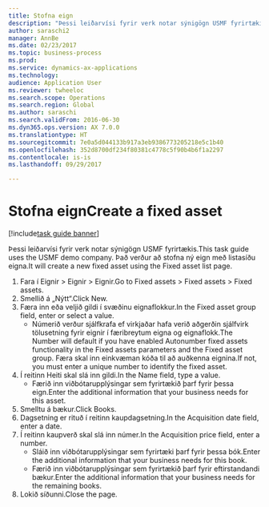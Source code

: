 ```yaml
--- 
title: Stofna eign
description: "Þessi leiðarvísi fyrir verk notar sýnigögn USMF fyrirtækis."
author: saraschi2
manager: AnnBe
ms.date: 02/23/2017
ms.topic: business-process
ms.prod: 
ms.service: dynamics-ax-applications
ms.technology: 
audience: Application User
ms.reviewer: twheeloc
ms.search.scope: Operations
ms.search.region: Global
ms.author: saraschi
ms.search.validFrom: 2016-06-30
ms.dyn365.ops.version: AX 7.0.0
ms.translationtype: HT
ms.sourcegitcommit: 7e0a5d044133b917a3eb9386773205218e5c1b40
ms.openlocfilehash: 352d8700df234f80381c4778c5f90b4b6f1a2297
ms.contentlocale: is-is
ms.lasthandoff: 09/29/2017

---
```

# <a name="create-a-fixed-asset"></a><span data-ttu-id="87c20-103">Stofna eign</span><span class="sxs-lookup"><span data-stu-id="87c20-103">Create a fixed asset</span></span>

[!include[task guide banner](../../includes/task-guide-banner.md)]

<span data-ttu-id="87c20-104">Þessi leiðarvísi fyrir verk notar sýnigögn USMF fyrirtækis.</span><span class="sxs-lookup"><span data-stu-id="87c20-104">This task guide uses the USMF demo company.</span></span>  <span data-ttu-id="87c20-105">Það verður að stofna ný eign með listasíðu eigna.</span><span class="sxs-lookup"><span data-stu-id="87c20-105">It will create a new fixed asset using the Fixed asset list page.</span></span>

1. <span data-ttu-id="87c20-106">Fara í Eignir > Eignir > Eignir.</span><span class="sxs-lookup"><span data-stu-id="87c20-106">Go to Fixed assets > Fixed assets > Fixed assets.</span></span>
2. <span data-ttu-id="87c20-107">Smellið á „Nýtt“.</span><span class="sxs-lookup"><span data-stu-id="87c20-107">Click New.</span></span>
3. <span data-ttu-id="87c20-108">Færa inn eða veljið gildi í svæðinu eignaflokkur.</span><span class="sxs-lookup"><span data-stu-id="87c20-108">In the Fixed asset group field, enter or select a value.</span></span>
    * <span data-ttu-id="87c20-109">Númerið verður sjálfkrafa ef virkjaðar hafa verið aðgerðin sjálfvirk tölusetning fyrir eignir í færibreytum eigna og eignaflokk.</span><span class="sxs-lookup"><span data-stu-id="87c20-109">The Number will default if you have enabled Autonumber fixed assets functionality in the Fixed assets parameters and the Fixed asset group.</span></span>  <span data-ttu-id="87c20-110">Færa skal inn einkvæman kóða til að auðkenna eignina.</span><span class="sxs-lookup"><span data-stu-id="87c20-110">If not, you must enter a unique number to identify the fixed asset.</span></span>  
4. <span data-ttu-id="87c20-111">Í reitinn Heiti skal slá inn gildi.</span><span class="sxs-lookup"><span data-stu-id="87c20-111">In the Name field, type a value.</span></span>
    * <span data-ttu-id="87c20-112">Færið inn viðbótarupplýsingar sem fyrirtækið þarf fyrir þessa eign.</span><span class="sxs-lookup"><span data-stu-id="87c20-112">Enter the additional information that your business needs for this asset.</span></span>  
5. <span data-ttu-id="87c20-113">Smelltu á bækur.</span><span class="sxs-lookup"><span data-stu-id="87c20-113">Click Books.</span></span>
6. <span data-ttu-id="87c20-114">Dagsetning er rituð í reitinn kaupdagsetning.</span><span class="sxs-lookup"><span data-stu-id="87c20-114">In the Acquisition date field, enter a date.</span></span>
7. <span data-ttu-id="87c20-115">Í reitinn kaupverð skal slá inn númer.</span><span class="sxs-lookup"><span data-stu-id="87c20-115">In the Acquisition price field, enter a number.</span></span>
    * <span data-ttu-id="87c20-116">Sláið inn viðbótarupplýsingar sem fyrirtæki þarf fyrir þessa bók.</span><span class="sxs-lookup"><span data-stu-id="87c20-116">Enter the additional information that your business needs for this book.</span></span>  
    * <span data-ttu-id="87c20-117">Færið inn viðbótarupplýsingar sem fyrirtækið þarf fyrir eftirstandandi bækur.</span><span class="sxs-lookup"><span data-stu-id="87c20-117">Enter the additional information that your business needs for the remaining books.</span></span>  
8. <span data-ttu-id="87c20-118">Lokið síðunni.</span><span class="sxs-lookup"><span data-stu-id="87c20-118">Close the page.</span></span>


